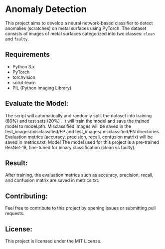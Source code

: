 # Anomaly Detection

This project aims to develop a neural network-based classifier to detect anomalies (scratches) on metal surfaces using PyTorch. The dataset consists of images of metal surfaces categorized into two classes: `clean` and `faulty`.

## Requirements

- Python 3.x
- PyTorch
- torchvision
- scikit-learn
- PIL (Python Imaging Library)
  
## Evaluate the Model:
The script will automatically and randomly split the dataset into training (80%) and test sets (20%) .
It will train the model and save the trained model to model.pth.
Misclassified images will be saved in the test_images/misclassified/FP and test_images/misclassified/FN directories.
Evaluation metrics (accuracy, precision, recall, confusion matrix) will be saved in metrics.txt.
Model
The model used for this project is a pre-trained ResNet-18, fine-tuned for binary classification (clean vs faulty).

## Result:
After training, the evaluation metrics such as accuracy, precision, recall, and confusion matrix are saved in metrics.txt.

## Contributing:
Feel free to contribute to this project by opening issues or submitting pull requests.

## License:
This project is licensed under the MIT License.
